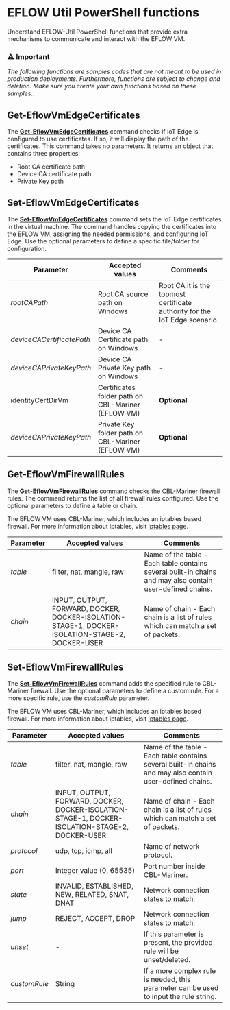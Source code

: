 # EFLOW Util PowerShell functions
Understand EFLOW-Util PowerShell functions that provide extra mechanisms to communicate and interact with the EFLOW VM. 

### :warning: Important
 _The following functions are samples codes that are not meant to be used in production deployments. Furthermore, functions are subject to change and deletion. Make sure you create your own functions based on these samples._.
 
 
 ## Get-EflowVmEdgeCertificates
 The [**Get-EflowVmEdgeCertificates**](./EflowUtil-GetEdgeCertificates.ps1) command checks if IoT Edge is configured to use certificates. If so, it will display the path of the certificates. 
 This command takes no parameters. It returns an object that contains three properties:
 - Root CA certificate path
 - Device CA certificate path
 - Private Key path
 
  ## Set-EflowVmEdgeCertificates
 The [**Set-EflowVmEdgeCertificates**](./EflowUtil-SetEdgeCertificates.ps1) command sets the IoT Edge certificates in the virtual machine. The command handles copying the certificates into the EFLOW VM, assigning the needed permissions, and configuring IoT Edge. Use the optional parameters to define a specific file/folder for configuration.
 
| Parameter | Accepted values | Comments |
| --------- | --------------- | -------- |
| _rootCAPath_ | Root CA source path on Windows | Root CA it is the topmost certificate authority for the IoT Edge scenario. |
| _deviceCACertificatePath_ | Device CA Certificate path on Windows | - |
| _deviceCAPrivateKeyPath_ | Device CA Private Key path on Windows | - |
| identityCertDirVm |  Certificates folder path on CBL-Mariner (EFLOW VM) | **Optional** |
| _deviceCAPrivateKeyPath_ |  Private Key folder path on CBL-Mariner (EFLOW VM) | **Optional** |


 ## Get-EflowVmFirewallRules
 The [**Get-EflowVmFirewallRules**](./EflowUtil-GetFirewallRules.ps1) command checks the CBL-Mariner firewall rules. 
 The command returns the list of all firewall rules configured. Use the optional parameters to define a table or chain.
 
 The EFLOW VM uses CBL-Mariner, which includes an iptables based firewall. For more information about iptables, visit [iptables page](https://linux.die.net/man/8/iptables).
 
| Parameter | Accepted values | Comments |
| --------- | --------------- | -------- |
| _table_ | filter, nat, mangle, raw | Name of the table - Each table contains several built-in chains and may also contain user-defined chains. |
| _chain_ | INPUT, OUTPUT, FORWARD, DOCKER, DOCKER-ISOLATION-STAGE-1, DOCKER-ISOLATION-STAGE-2, DOCKER-USER | Name of chain - Each chain is a list of rules which can match a set of packets.  |

 ## Set-EflowVmFirewallRules
 The [**Set-EflowVmFirewallRules**](./EflowUtil-GetFirewallRules.ps1) command adds the specified rule to CBL-Mariner firewall. 
 Use the optional parameters to define a custom rule. For a more specific rule, use the _customRule_ parameter.
 
 The EFLOW VM uses CBL-Mariner, which includes an iptables based firewall. For more information about iptables, visit [iptables page](https://linux.die.net/man/8/iptables).
 
| Parameter | Accepted values | Comments |
| --------- | --------------- | -------- |
| _table_ | filter, nat, mangle, raw | Name of the table - Each table contains several built-in chains and may also contain user-defined chains. |
| _chain_ | INPUT, OUTPUT, FORWARD, DOCKER, DOCKER-ISOLATION-STAGE-1, DOCKER-ISOLATION-STAGE-2, DOCKER-USER | Name of chain - Each chain is a list of rules which can match a set of packets.  |
| _protocol_ | udp, tcp, icmp, all | Name of network protocol. |
| _port_ | Integer value (0, 65535) | Port number inside CBL-Mariner. |
| _state_ | INVALID, ESTABLISHED, NEW, RELATED, SNAT, DNAT | Network connection states to match. |
| _jump_ | REJECT, ACCEPT, DROP | Network connection states to match. |
| _unset_ | - | If this parameter is present, the provided rule will be unset/deleted. |
| _customRule_ | String |  If a more complex rule is needed, this parameter can be used to input the rule string. |
